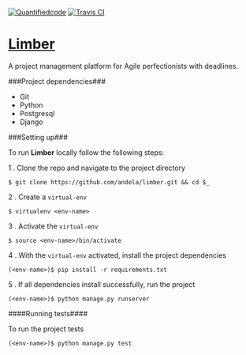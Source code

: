 [![Quantifiedcode](https://www.quantifiedcode.com/api/v1/project/5d4f4508cf1b402f8cc818aaed29546e/badge.svg)](https://www.quantifiedcode.com/app/project/5d4f4508cf1b402f8cc818aaed29546e)
[![Travis CI](https://travis-ci.org/andela/limber.svg?branch=develop)](https://travis-ci.org/andela/limber)

# [Limber](https://limber-staging.herokuapp.com)
A project management platform for Agile perfectionists with deadlines.

###Project dependencies###
- Git
- Python
- Postgresql
- Django

###Setting up###

To run __Limber__ locally follow the following steps:

1 . Clone the repo and navigate to the project directory
```shell
$ git clone https://github.com/andela/limber.git && cd $_
```


2 . Create a `virtual-env`
```shell
$ virtualenv <env-name>
```


3 . Activate the `virtual-env`
```shell
$ source <env-name>/bin/activate
```


4 . With the `virtual-env` activated, install the project dependencies
```shell
(<env-name>)$ pip install -r requirements.txt
```


5 . If all dependencies install successfully, run the project
```shell
(<env-name>)$ python manage.py runserver
```  

####Running tests####

To run the project tests
```shell
(<env-name>)$ python manage.py test
```
